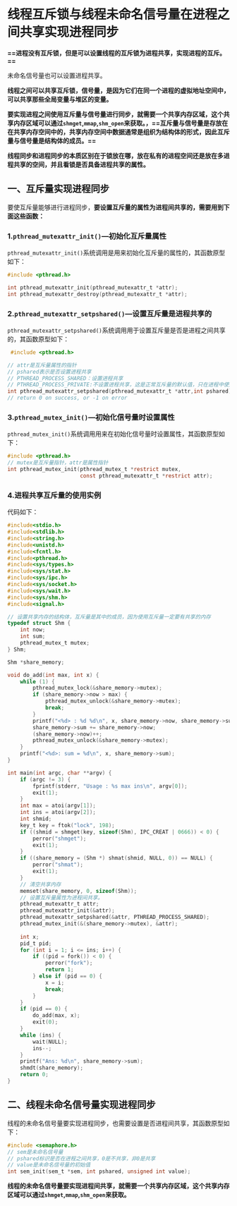 # 线程互斥锁与线程未命名信号量在进程之间共享实现进程同步

**==进程没有互斥锁，但是可以设置线程的互斥锁为进程共享，实现进程的互斥。==**

未命名信号量也可以设置进程共享。

**线程之间可以共享互斥锁，信号量，是因为它们在同一个进程的虚拟地址空间中，可以共享那些全局变量与堆区的变量。**

**要实现进程之间使用互斥量与信号量进行同步，就需要一个共享内存区域，这个共享内存区域可以通过`shmget`,`mmap`,`shm_open`来获取。，==互斥量与信号量是存放在在共享内存空间中的，共享内存空间中数据通常是组织为结构体的形式，因此互斥量与信号量是结构体的成员。==**

**线程同步和进程同步的本质区别在于锁放在哪，放在私有的进程空间还是放在多进程共享的空间，并且看锁是否具备进程共享的属性。**



## 一、互斥量实现进程同步

要使互斥量能够进行进程同步，**要设置互斥量的属性为进程间共享的，需要用到下面这些函数：**

### 1.`pthread_mutexattr_init()`—初始化互斥量属性

`pthread_mutexattr_init()`系统调用是用来初始化互斥量的属性的，其函数原型如下：

```c
#include <pthread.h>

int pthread_mutexattr_init(pthread_mutexattr_t *attr);
int pthread_mutexattr_destroy(pthread_mutexattr_t *attr);
```



### 2.`pthread_mutexattr_setpshared()`—设置互斥量是进程共享的

`pthread_mutexattr_setpshared()`系统调用用于设置互斥量是否是进程之间共享的，其函数原型如下：

```c
 #include <pthread.h>

// attr是互斥量属性的指针
// pshared表示是否设置进程共享
// PTHREAD_PROCESS_SHARED：设置进程共享
// PTHREAD_PROCESS_PRIVATE:不设置进程共享，这是正常互斥量的默认值，只在进程中使用，线程间共享。
int pthread_mutexattr_setpshared(pthread_mutexattr_t *attr,int pshared);
// return 0 on success, or -1 on error
```



### 3.`pthread_mutex_init()`—初始化信号量时设置属性

`pthread_mutex_init()`系统调用用来在初始化信号量时设置属性，其函数原型如下：

```c
#include <pthread.h>
// mutex是互斥量指针，attr是属性指针
int pthread_mutex_init(pthread_mutex_t *restrict mutex,
                       const pthread_mutexattr_t *restrict attr);
```



### 4.进程共享互斥量的使用实例

代码如下：

```c
#include<stdio.h>
#include<stdlib.h>
#include<string.h>
#include<unistd.h>
#include<fcntl.h>
#include<pthread.h>
#include<sys/types.h>
#include<sys/stat.h>
#include<sys/ipc.h>
#include<sys/socket.h>
#include<sys/wait.h>
#include<sys/shm.h>
#include<signal.h>

// 设置共享内存的结构体，互斥量是其中的成员，因为使用互斥量一定要有共享的内存
typedef struct Shm {
    int now;
    int sum;
    pthread_mutex_t mutex;
} Shm;

Shm *share_memory;

void do_add(int max, int x) {
    while (1) {
        pthread_mutex_lock(&share_memory->mutex);
        if (share_memory->now > max) { 
            pthread_mutex_unlock(&share_memory->mutex);
            break;
        }
        printf("<%d> : %d %d\n", x, share_memory->now, share_memory->sum);
        share_memory->sum += share_memory->now;
        (share_memory->now)++;
        pthread_mutex_unlock(&share_memory->mutex);
    }
    printf("<%d>: sum = %d\n", x, share_memory->sum);
}

int main(int argc, char **argv) {
    if (argc != 3) {
        fprintf(stderr, "Usage : %s max ins\n", argv[0]);
        exit(1);
    }
    int max = atoi(argv[1]);
    int ins = atoi(argv[2]);
    int shmid;
    key_t key = ftok("lock", 198);
    if ((shmid = shmget(key, sizeof(Shm), IPC_CREAT | 0666)) < 0) {
        perror("shmget");
        exit(1);
    }
    if ((share_memory = (Shm *) shmat(shmid, NULL, 0)) == NULL) {
        perror("shmat");
        exit(1);
    }
    // 清空共享内存
    memset(share_memory, 0, sizeof(Shm));
    // 设置互斥量属性为进程间共享。
    pthread_mutexattr_t attr;
    pthread_mutexattr_init(&attr);
    pthread_mutexattr_setpshared(&attr, PTHREAD_PROCESS_SHARED);
    pthread_mutex_init(&(share_memory->mutex), &attr);
    
    int x;
    pid_t pid;
    for (int i = 1; i <= ins; i++) {
        if ((pid = fork()) < 0) {
            perror("fork");
            return 1;
        } else if (pid == 0) {
            x = i;
            break;
        }
    }
    if (pid == 0) {
        do_add(max, x);
        exit(0);
    }
    while (ins) {
        wait(NULL);
        ins--;
    }
    printf("Ans: %d\n", share_memory->sum);
    shmdt(share_memory);
    return 0;
}
```



## 二、线程未命名信号量实现进程同步

线程的未命名信号量要实现进程同步，也需要设置是否进程间共享，其函数原型如下：

```c
#include <semaphore.h>
// sem是未命名信号量
// pshared标识是否在进程之间共享，0是不共享，非0是共享
// value是未命名信号量的初始值
int sem_init(sem_t *sem, int pshared, unsigned int value);
```

**线程的未命名信号量要实现进程间共享，就需要一个共享内存区域，这个共享内存区域可以通过`shmget`,`mmap`,`shm_open`来获取。**

